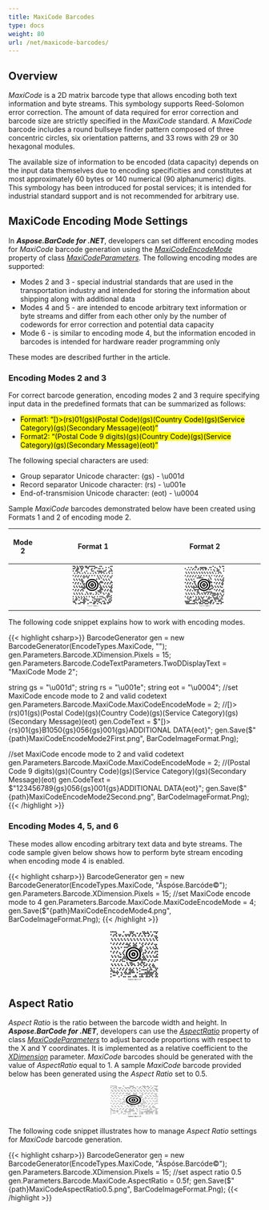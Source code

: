 ```yaml
---
title: MaxiCode Barcodes
type: docs
weight: 80
url: /net/maxicode-barcodes/
---
```


## Overview
*MaxiCode* is a 2D matrix barcode type that allows encoding both text information and byte streams. This symbology supports Reed-Solomon error correction. The amount of data required for error correction and barcode size are strictly specified in the *MaxiCode* standard. A *MaxiCode* barcode includes a round bullseye finder pattern composed of three concentric circles, six orientation patterns, and 33 rows with 29 or 30 hexagonal modules.  
  
The available size of information to be encoded (data capacity) depends on the input data themselves due to encoding specificities and constitutes at most approximately 60 bytes or 140 numerical (90 alphanumeric) digits. This symbology has been introduced for postal services; it is intended for industrial standard support and is not recommended for arbitrary use.

## MaxiCode Encoding Mode Settings
In ***Aspose.BarCode for .NET***, developers can set different encoding modes for *MaxiCode* barcode generation using the [*MaxiCodeEncodeMode*](https://apireference.aspose.com/barcode/net/aspose.barcode.generation/maxicodeparameters/properties/maxicodeencodemode) property of class [*MaxiCodeParameters*](https://apireference.aspose.com/barcode/net/aspose.barcode.generation/maxicodeparameters). The following encoding modes are supported: 
- Modes 2 and 3 - special industrial standards that are used in the transportation industry and intended for storing the information about shipping along with additional data
- Modes 4 and 5 - are intended to encode arbitrary text information or byte streams and differ from each other only by the number of codewords for error correction and potential data capacity
- Mode 6 - is similar to encoding mode 4, but the information encoded in barcodes is intended for hardware reader programming only

These modes are described further in the article.   

### Encoding Modes 2 and 3
For correct barcode generation, encoding modes 2 and 3 require specifying input data in the predefined formats that can be summarized as follows:  
- <mark>Format1: “[)>(rs)01(gs)(Postal Code)(gs)(Country Code)(gs)(Service Category)(gs)(Secondary Message)(eot)”</mark>
- <mark>Format2: “(Postal Code 9 digits)(gs)(Country Code)(gs)(Service Category)(gs)(Secondary Message)(eot)”</mark>
  
The following special characters are used:
- Group separator Unicode character: (gs) - \u001d
- Record separator Unicode character: (rs) - \u001e
- End-of-transmision Unicode character: (eot) - \u0004
  
Sample *MaxiCode* barcodes demonstrated below have been created using Formats 1 and 2 of encoding mode 2.
   
|<p align="center">**Mode 2**</p>|<p align="center">**Format 1**</p>|<p align="center">**Format 2**</p>|
| :-: | :-: | :-: |
| |<img src="maxicodeencodemode2first.png" width="40%" height="40%">|<img src="maxicodeencodemode2second.png" width="40%" height="40%">|
  
The following code snippet explains how to work with encoding modes.

{{< highlight csharp>}}
BarcodeGenerator gen = new BarcodeGenerator(EncodeTypes.MaxiCode, "");
gen.Parameters.Barcode.XDimension.Pixels = 15;
gen.Parameters.Barcode.CodeTextParameters.TwoDDisplayText = "MaxiCode Mode 2";

string gs = "\u001d";
string rs = "\u001e";
string eot = "\u0004";
//set MaxiCode encode mode to 2 and valid codetext
gen.Parameters.Barcode.MaxiCode.MaxiCodeEncodeMode = 2;
//[)>(rs)01(gs)(Postal Code)(gs)(Country Code)(gs)(Service Category)(gs)(Secondary Message)(eot)
gen.CodeText = $"[)>{rs}01{gs}B1050{gs}056{gs}001{gs}ADDITIONAL DATA{eot}";
gen.Save($"{path}MaxiCodeEncodeMode2First.png", BarCodeImageFormat.Png);

//set MaxiCode encode mode to 2 and valid codetext
gen.Parameters.Barcode.MaxiCode.MaxiCodeEncodeMode = 2;
//(Postal Code 9 digits)(gs)(Country Code)(gs)(Service Category)(gs)(Secondary Message)(eot)
gen.CodeText = $"123456789{gs}056{gs}001{gs}ADDITIONAL DATA{eot}";
gen.Save($"{path}MaxiCodeEncodeMode2Second.png", BarCodeImageFormat.Png);
{{< /highlight >}}  
  
### Encoding Modes 4, 5, and 6
These modes allow encoding arbitrary text data and byte streams. The code sample given below shows how to perform byte stream encoding when encoding mode 4 is enabled.

{{< highlight csharp>}}
BarcodeGenerator gen = new BarcodeGenerator(EncodeTypes.MaxiCode, "Åspóse.Barcóde©");
gen.Parameters.Barcode.XDimension.Pixels = 15;
//set MaxiCode encode mode to 4
gen.Parameters.Barcode.MaxiCode.MaxiCodeEncodeMode = 4;
gen.Save($"{path}MaxiCodeEncodeMode4.png", BarCodeImageFormat.Png);
{{< /highlight >}}
  
<p align="center"><img src="maxicodeencodemode4.png" width="20%" height="20%"></p>

## Aspect Ratio
*Aspect Ratio* is the ratio between the barcode width and height. In ***Aspose.BarCode for .NET***, developers can use the [*AspectRatio*](https://apireference.aspose.com/barcode/net/aspose.barcode.generation/maxicodeparameters/properties/aspectratio) property of class [*MaxiCodeParameters*](https://apireference.aspose.com/barcode/net/aspose.barcode.generation/maxicodeparameters) to adjust barcode proportions with respect to the X and Y coordinates. It is implemented as a relative coefficient to the [*XDimension*](https://apireference.aspose.com/barcode/net/aspose.barcode.generation/barcodeparameters/properties/xdimension) parameter. *MaxiCode* barcodes should be generated with the value of *AspectRatio* equal to 1. A sample *MaxiCode* barcode provided below has been generated using the *Aspect Ratio* set to 0.5.
  
<p align="center"><img src="maxicodeaspectratio0.5.png" width="20%" height="20%"></p>
  
The following code snippet illustrates how to manage *Aspect Ratio* settings for *MaxiCode* barcode generation.
  
{{< highlight csharp>}}
BarcodeGenerator gen = new BarcodeGenerator(EncodeTypes.MaxiCode, "Åspóse.Barcóde©");
gen.Parameters.Barcode.XDimension.Pixels = 15;
//set aspect ratio 0.5
gen.Parameters.Barcode.MaxiCode.AspectRatio = 0.5f;
gen.Save($"{path}MaxiCodeAspectRatio0.5.png", BarCodeImageFormat.Png);
{{< /highlight >}}